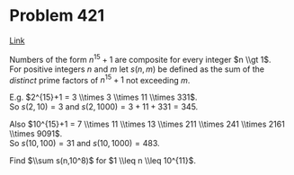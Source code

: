 # Problem 421

[Link](https://projecteuler.net/problem=421)

Numbers of the form $n^{15}+1$ are composite for every integer $n \\gt 1$.  
For positive integers $n$ and $m$ let $s(n,m)$ be defined as the sum of the *distinct* prime factors of $n^{15}+1$ not exceeding $m$. 

E.g. $2^{15}+1 = 3 \\times 3 \\times 11 \\times 331$.  
So $s(2,10) = 3$ and $s(2,1000) = 3+11+331 = 345$.  
  
Also $10^{15}+1 = 7 \\times 11 \\times 13 \\times 211 \\times 241 \\times 2161 \\times 9091$.  
So $s(10,100) = 31$ and $s(10,1000) = 483$.  

Find $\\sum s(n,10^8)$ for $1 \\leq n \\leq 10^{11}$.
